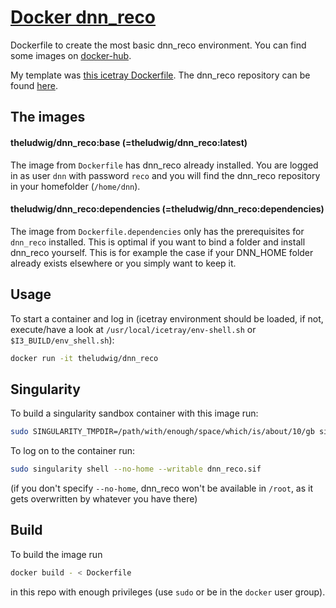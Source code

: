 # [Docker dnn_reco](https://hub.docker.com/r/theludwig/dnn_reco)
Dockerfile to create the most basic dnn_reco environment. You can find some images on [docker-hub](https://hub.docker.com/r/theludwig/dnn_reco).

My template was [this icetray Dockerfile](https://github.com/WIPACrepo/docker-icecube-icetray/blob/master/ubuntu20.04/combo/stable/Dockerfile_tensorflow2.4.1). 
The dnn_reco repository can be found [here](https://github.com/icecube/dnn_reco).

## The images 

#### theludwig/dnn_reco:base (=theludwig/dnn_reco:latest)
The image from `Dockerfile` has dnn_reco already installed. You are logged in as user `dnn` with password `reco` and you will find 
the dnn_reco repository in your homefolder (`/home/dnn`).
#### theludwig/dnn_reco:dependencies (=theludwig/dnn_reco:dependencies)
The image from `Dockerfile.dependencies` only has the prerequisites for `dnn_reco` installed. This is optimal if you want to bind a 
folder and install dnn_reco yourself. This is for example the case if your DNN_HOME folder already exists elsewhere or you simply want 
to keep it. 

## Usage

To start a container and log in (icetray environment should be loaded, if not, execute/have a look at `/usr/local/icetray/env-shell.sh` or `$I3_BUILD/env_shell.sh`):
```sh
docker run -it theludwig/dnn_reco
```

## Singularity
To build a singularity sandbox container with this image run:

```sh 
sudo SINGULARITY_TMPDIR=/path/with/enough/space/which/is/about/10/gb singularity build --sandbox ./dnn_reco.sif docker://theludwig/dnn_reco
```
To log on to the container run: 
```sh 
sudo singularity shell --no-home --writable dnn_reco.sif
```

(if you don't specify `--no-home`, dnn_reco won't be available in `/root`, as it gets overwritten by whatever you have there) 


## Build 

To build the image run 
```sh
docker build - < Dockerfile
```
in this repo with enough privileges (use `sudo` or be in the `docker` user group).



